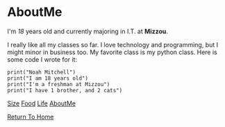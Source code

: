 # AboutMe

I'm *18* years old and currently majoring in I.T. at **Mizzou**. 

I really like all my classes so far. I love technology and programming, but I might minor in business too. My favorite class is my python class. Here is some code I wrote for it:

    print("Noah Mitchell")
    print("I am 18 years old")
    print("I'm a freshman at Mizzou")
    print("I have 1 brother, and 2 cats")

 [Size](./size.md)
 [Food](./food.md)
 [Life](./life.md)
 [AboutMe](./aboutme.md)

[Return To Home](./README.md)